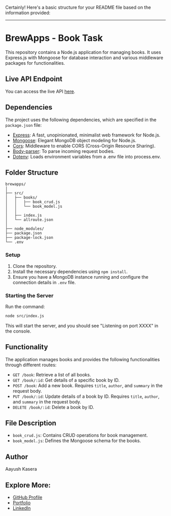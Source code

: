 Certainly! Here's a basic structure for your README file based on the information provided:

---

# BrewApps - Book Task

This repository contains a Node.js application for managing books. It uses Express.js with Mongoose for database interaction and various middleware packages for functionalities.

## Live API Endpoint

You can access the live API [here](https://brewapps-task.onrender.com/).

## Dependencies

The project uses the following dependencies, which are specified in the `package.json` file:

- [Express](https://expressjs.com/): A fast, unopinionated, minimalist web framework for Node.js.
- [Mongoose](https://mongoosejs.com/): Elegant MongoDB object modeling for Node.js.
- [Cors](https://expressjs.com/en/resources/middleware/cors.html): Middleware to enable CORS (Cross-Origin Resource Sharing).
- [Body-parser](https://www.npmjs.com/package/body-parser): To parse incoming request bodies.
- [Dotenv](https://www.npmjs.com/package/dotenv): Loads environment variables from a .env file into process.env.

## Folder Structure

```
brewapps/
│
├── src/
│   ├── books/
│   │   ├── book_crud.js
│   │   └── book_model.js
│   │
│   ├── index.js
│   └── allroute.json
│
├── node_modules/
├── package.json
├── package-lock.json
└── .env
```

### Setup

1. Clone the repository.
2. Install the necessary dependencies using `npm install`.
3. Ensure you have a MongoDB instance running and configure the connection details in `.env` file.

### Starting the Server

Run the command:

```bash
node src/index.js
```

This will start the server, and you should see "Listening on port XXXX" in the console.

## Functionality

The application manages books and provides the following functionalities through different routes:

- `GET /book`: Retrieve a list of all books.
- `GET /book/:id`: Get details of a specific book by ID.
- `POST /book`: Add a new book. Requires `title`, `author`, and `summary` in the request body.
- `PUT /book/:id`: Update details of a book by ID. Requires `title`, `author`, and `summary` in the request body.
- `DELETE /book/:id`: Delete a book by ID.

## File Description

- `book_crud.js`: Contains CRUD operations for book management.
- `book_model.js`: Defines the Mongoose schema for the books.

## Author

Aayush Kasera

## Explore More:

- [GitHub Profile](https://github.com/TheAayushKasera)
- [Portfolio](https://aayush-kasera-portfolio.onrender.com/)
- [LinkedIn](https://www.linkedin.com/in/aayush-kasera/)
